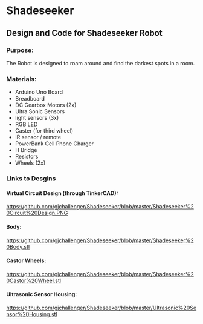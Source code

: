 # Shadeseeker
## Design and Code for Shadeseeker Robot

### Purpose:
   The Robot is designed to roam around and find the darkest spots in a room.
    
### Materials:
- Arduino Uno Board
- Breadboard
- DC Gearbox Motors (2x)
- Ultra Sonic Sensors
- light sensors (3x)
- RGB LED
- Caster (for third wheel)
- IR sensor / remote
- PowerBank Cell Phone Charger
- H Bridge
- Resistors
- Wheels (2x)

### Links to Desgins

#### Virtual Circuit Design (through TinkerCAD):
https://github.com/gjchallenger/Shadeseeker/blob/master/Shadeseeker%20Circuit%20Design.PNG

#### Body:
https://github.com/gjchallenger/Shadeseeker/blob/master/Shadeseeker%20Body.stl
   
#### Castor Wheels:
https://github.com/gjchallenger/Shadeseeker/blob/master/Shadeseeker%20Castor%20Wheel.stl
   
#### Ultrasonic Sensor Housing:
https://github.com/gjchallenger/Shadeseeker/blob/master/Ultrasonic%20Sensor%20Housing.stl
